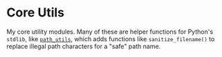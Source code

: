 # Core Utils

My core utility modules. Many of these are helper functions for Python's `stdlib`, like [`path_utils`](./src/core_utils/path_utils/), which adds functions like `sanitize_filename()` to replace illegal path characters for a "safe" path name.
